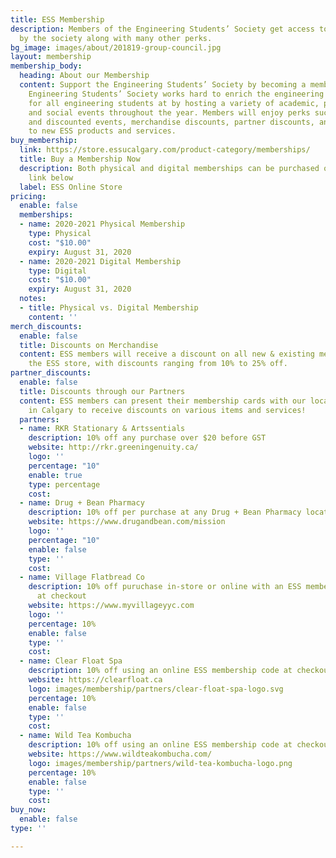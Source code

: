 ```yaml
---
title: ESS Membership
description: Members of the Engineering Students’ Society get access to events hosted
  by the society along with many other perks.
bg_image: images/about/201819-group-council.jpg
layout: membership
membership_body:
  heading: About our Membership
  content: Support the Engineering Students’ Society by becoming a member today! The
    Engineering Students’ Society works hard to enrich the engineering student experience
    for all engineering students at by hosting a variety of academic, professional,
    and social events throughout the year. Members will enjoy perks such as exclusive
    and discounted events, merchandise discounts, partner discounts, and early access
    to new ESS products and services.
buy_membership:
  link: https://store.essucalgary.com/product-category/memberships/
  title: Buy a Membership Now
  description: Both physical and digital memberships can be purchased online via the
    link below
  label: ESS Online Store
pricing:
  enable: false
  memberships:
  - name: 2020-2021 Physical Membership
    type: Physical
    cost: "$10.00"
    expiry: August 31, 2020
  - name: 2020-2021 Digital Membership
    type: Digital
    cost: "$10.00"
    expiry: August 31, 2020
  notes:
  - title: Physical vs. Digital Membership
    content: ''
merch_discounts:
  enable: false
  title: Discounts on Merchandise
  content: ESS members will receive a discount on all new & existing merchandise in
    the ESS store, with discounts ranging from 10% to 25% off.
partner_discounts:
  enable: false
  title: Discounts through our Partners
  content: ESS members can present their membership cards with our local partners
    in Calgary to receive discounts on various items and services!
  partners:
  - name: RKR Stationary & Artssentials
    description: 10% off any purchase over $20 before GST
    website: http://rkr.greeningenuity.ca/
    logo: ''
    percentage: "10"
    enable: true
    type: percentage
    cost: 
  - name: Drug + Bean Pharmacy
    description: 10% off per purchase at any Drug + Bean Pharmacy location
    website: https://www.drugandbean.com/mission
    logo: ''
    percentage: "10"
    enable: false
    type: ''
    cost: 
  - name: Village Flatbread Co
    description: 10% off puruchase in-store or online with an ESS membership code
      at checkout
    website: https://www.myvillageyyc.com
    logo: ''
    percentage: 10%
    enable: false
    type: ''
    cost: 
  - name: Clear Float Spa
    description: 10% off using an online ESS membership code at checkout
    website: https://clearfloat.ca
    logo: images/membership/partners/clear-float-spa-logo.svg
    percentage: 10%
    enable: false
    type: ''
    cost: 
  - name: Wild Tea Kombucha
    description: 10% off using an online ESS membership code at checkout
    website: https://www.wildteakombucha.com/
    logo: images/membership/partners/wild-tea-kombucha-logo.png
    percentage: 10%
    enable: false
    type: ''
    cost: 
buy_now:
  enable: false
type: ''

---
```

